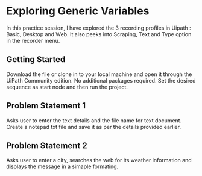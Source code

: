 # Exploring Generic Variables
In this practice session, I have explored the 3 recording profiles in Uipath : Basic, Desktop and Web.
It also peeks into Scraping, Text and Type option in the recorder menu.

## Getting Started
Download the file or clone in to your local machine and open it through the UiPath Community edition.
No additional packages required.
Set the desired sequence as start node and then run the project.

## Problem Statement 1
Asks user to enter the text details and the file name for text document. Create a notepad txt file and save it as per the details provided earlier.

## Problem Statement 2
Asks user to enter a city, searches the web for its weather information and displays the message in a simaple formating.


